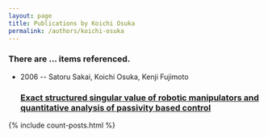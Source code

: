 ```yaml
---
layout: page
title: Publications by Koichi Osuka
permalink: /authors/koichi-osuka
---
```


<h3 id="number-posts">There are ... items referenced.</h3>
<ul class="post-list">
<li><span class='post-meta'>2006 -- Satoru Sakai, Koichi Osuka, Kenji Fujimoto</span><h3><a class='post-link' href="{{ site.baseurl }}/exact-structured-singular-value-of-robotic-manipulators-and-quantitative-analysis-of-passivity-based-control">Exact structured singular value of robotic manipulators and quantitative analysis of passivity based control</a></h3></li>

</ul>
{% include count-posts.html %}

